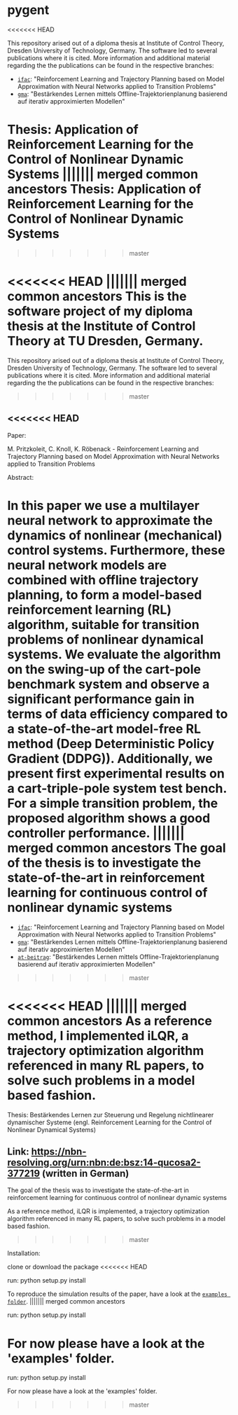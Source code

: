# pygent
<<<<<<< HEAD

This repository arised out of a diploma thesis at Institute of Control Theory, Dresden University of Technology, Germany. The software led to several publications where it is cited. More information and additional material regarding the the publications can be found in the respective branches:

- [`ifac`](../../tree/ifac): "Reinforcement Learning and Trajectory Planning based on Model Approximation with Neural Networks applied to Transition Problems"
- [`gma`](../../tree/gma): "Bestärkendes Lernen mittels Offline-Trajektorienplanung basierend auf iterativ approximierten Modellen"

Thesis: Application of Reinforcement Learning for the Control of Nonlinear Dynamic Systems
||||||| merged common ancestors
Thesis: Application of Reinforcement Learning for the Control of Nonlinear Dynamic Systems
=======
>>>>>>> master

<<<<<<< HEAD
||||||| merged common ancestors
This is the software project of my diploma thesis at the Institute of Control Theory at TU Dresden, Germany. 
=======
This repository arised out of a diploma thesis at Institute of Control Theory, Dresden University of Technology, Germany. The software led to several publications where it is cited. More information and additional material regarding the the publications can be found in the respective branches:
>>>>>>> master

<<<<<<< HEAD
---

Paper: 

M. Pritzkoleit, C. Knoll, K. Röbenack - Reinforcement Learning and Trajectory Planning based on Model Approximation with Neural Networks applied to Transition Problems


Abstract:

In this paper we use a multilayer neural network to approximate the dynamics of nonlinear (mechanical) control systems. Furthermore, these neural network models are combined with offline trajectory planning, to form a model-based reinforcement learning (RL) algorithm, suitable for transition problems of nonlinear dynamical systems. We evaluate the algorithm on the swing-up of the cart-pole benchmark system and observe a significant performance gain in terms of data efficiency compared to a state-of-the-art model-free RL method (Deep Deterministic Policy Gradient (DDPG)). Additionally, we present first experimental results on a cart-triple-pole system test bench. For a simple transition problem, the proposed algorithm shows a good controller performance.
||||||| merged common ancestors
The goal of the thesis is to investigate the state-of-the-art in reinforcement learning for continuous control of nonlinear dynamic systems
=======
- [`ifac`](../../tree/ifac): "Reinforcement Learning and Trajectory Planning based on Model Approximation with Neural Networks applied to Transition Problems"
- [`gma`](../../tree/gma): "Bestärkendes Lernen mittels Offline-Trajektorienplanung basierend auf iterativ approximierten Modellen"
- [`at-beitrag`](../../tree/at-beitrag): "Bestärkendes Lernen mittels Offline-Trajektorienplanung basierend auf iterativ approximierten Modellen"
>>>>>>> master

<<<<<<< HEAD
||||||| merged common ancestors
As a reference method, I implemented iLQR, a trajectory optimization algorithm referenced in many RL papers, to solve such problems in a model based fashion.
=======
Thesis: Bestärkendes Lernen zur Steuerung und Regelung nichtlinearer dynamischer Systeme (engl. Reinforcement Learning for the Control of Nonlinear Dynamical Systems)

Link: https://nbn-resolving.org/urn:nbn:de:bsz:14-qucosa2-377219 (written in German)
---


The goal of the thesis was to investigate the state-of-the-art in reinforcement learning for continuous control of nonlinear dynamic systems

As a reference method, iLQR is implemented, a trajectory optimization algorithm referenced in many RL papers, to solve such problems in a model based fashion.
>>>>>>> master

Installation:

  clone or download the package
<<<<<<< HEAD

  run: python setup.py install

To reproduce the simulation results of the paper, have a look at the  [`examples folder`](../../tree/ifac/examples).
||||||| merged common ancestors
  
  run: python setup.py install  
  
For now please have a look at the 'examples' folder. 
=======

  run: python setup.py install

For now please have a look at the 'examples' folder.
>>>>>>> master
